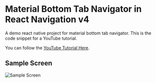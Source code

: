 # Material Bottom Tab Navigator in React Navigation v4

A demo react native project for material bottom tab navigator. This is the code snippet for a YouTube tutorial. 

You can follow the [YouTube Tutorial Here](https://www.youtube.com/watch?v=jlVCIYIZUrk).

## Sample Screen

![Sample Screen](https://raw.githubusercontent.com/itzpradip/material-bottom-tab-react-navigation-4/master/material-bottom-tab-sample.gif)
